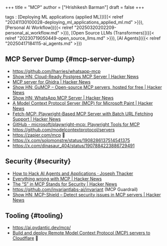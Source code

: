 +++
title = "MCP"
author = ["Hrishikesh Barman"]
draft = false
+++

tags
: [Deploying ML applications (applied ML)]({{< relref "20241130100028-deploying_ml_applications_applied_ml.md" >}}), [Personal AI Workflow]({{< relref "20250320202209-personal_ai_workflow.md" >}}), [Open Source LLMs (Transformers)]({{< relref "20230719050449-open_source_llms.md" >}}), [AI Agents]({{< relref "20250417184115-ai_agents.md" >}})


## MCP Server Dump {#mcp-server-dump}

-   <https://github.com/lharries/whatsapp-mcp>
-   [Show HN: Cloud-Ready Postgres MCP Server | Hacker News](https://news.ycombinator.com/item?id=43520953)
-   [MCP server for Ghidra | Hacker News](https://news.ycombinator.com/item?id=43474490)
-   [Show HN: GuMCP – Open-source MCP servers, hosted for free | Hacker News](https://news.ycombinator.com/item?id=43535889)
-   [Show HN: WhatsApp MCP Server | Hacker News](https://news.ycombinator.com/item?id=43532967)
-   [A Model Context Protocol Server (MCP) for Microsoft Paint | Hacker News](https://news.ycombinator.com/item?id=43575164)
-   [Fetch-MCP: Playwright-Based MCP Server with Batch URL Fetching Support | Hacker News](https://news.ycombinator.com/item?id=43419713)
-   [GitHub - microsoft/playwright-mcp: Playwright Tools for MCP](https://github.com/microsoft/playwright-mcp)
-   <https://github.com/modelcontextprotocol/servers>
-   <https://zapier.com/mcp> 🌟
-   <https://x.com/solomonstre/status/1908286137514541375>
-   <https://x.com/dinasaur_404/status/1907884223886729491>


## Security {#security}

-   [How to Hack AI Agents and Applications · Joseph Thacker](https://josephthacker.com/hacking/2025/02/25/how-to-hack-ai-apps.html#2-get-comfortable-using-llms)
-   [Everything wrong with MCP | Hacker News](https://news.ycombinator.com/item?id=43676771)
-   [The “S” in MCP Stands for Security | Hacker News](https://news.ycombinator.com/item?id=43600192)
-   <https://github.com/invariantlabs-ai/invariant> (MCP Guardrail)
-   [Show HN: MCP-Shield – Detect security issues in MCP servers | Hacker News](https://news.ycombinator.com/item?id=43689178)


## Tooling {#tooling}

-   <https://ai.pydantic.dev/mcp/>
-   [Build and deploy Remote Model Context Protocol (MCP) servers to Cloudflare](https://blog.cloudflare.com/remote-model-context-protocol-servers-mcp/) 🐂
